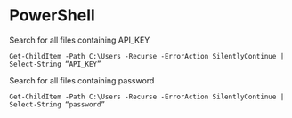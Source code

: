# PowerShell

Search for all files containing API_KEY

    Get-ChildItem -Path C:\Users -Recurse -ErrorAction SilentlyContinue | Select-String “API_KEY”

Search for all files containing password

    Get-ChildItem -Path C:\Users -Recurse -ErrorAction SilentlyContinue | Select-String “password”


